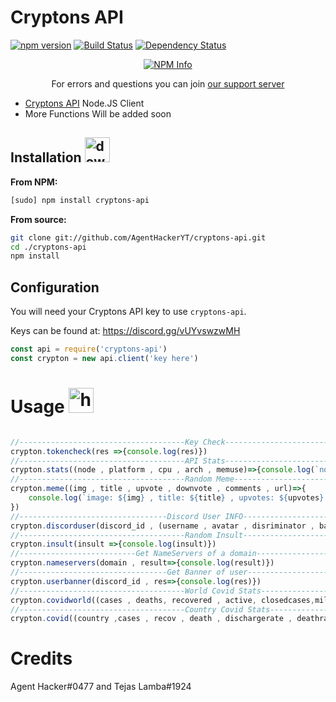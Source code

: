 # Cryptons API
[![npm version](https://badge.fury.io/js/cryptons-api.svg)](https://www.npmjs.com/package/cryptons-api)
[![Build Status](https://travis-ci.org/AgentHackerYT/cryptons-api.svg?branch=main)](https://travis-ci.org/AgentHackerYT/cryptons-api)
[![Dependency Status](https://david-dm.org/AgentHackerYT/cryptons-api.svg)](https://david-dm.org/AgentHackerYT/cryptons-api)

<div align="center">
  <p>
    <a href="https://nodei.co/npm/cryptons-api
/"><img src="https://nodei.co/npm/cryptons-api.png?downloads=true&stars=true" alt="NPM Info" /></a>
  </p>
</div>

<div align="center">
 <p>
 For errors and questions you can join <a href="https://discord.gg/vUYvswzwMH">our support server</a></p>
</div>

- [Cryptons API](https://cryptons.ga/) Node.JS Client
- More Functions Will be added soon

## Installation <img src = "https://cdn.discordapp.com/emojis/763159009686585354.gif?v=1" alt="download" width=40>

**From NPM:**
```bash
[sudo] npm install cryptons-api
```

**From source:**
```bash
git clone git://github.com/AgentHackerYT/cryptons-api.git
cd ./cryptons-api
npm install
```

## Configuration

You will need your Cryptons API key to use `cryptons-api`.

Keys can be found at: https://discord.gg/vUYvswzwMH

```js
const api = require('cryptons-api')
const crypton = new api.client('key here')
```

# Usage <img src = "https://cdn.discordapp.com/emojis/837910195450937384.png?v=1" alt = "hmmm" width=40>
```js

//-------------------------------------Key Check-----------------------------------------\\
crypton.tokencheck(res =>{console.log(res)})
//-------------------------------------API Stats-----------------------------------------\\
crypton.stats((node , platform , cpu , arch , memuse)=>{console.log(`node: ${node}, platform: ${platform} , arch: ${arch} , memuse: ${memuse}`)})
//-------------------------------------Random Meme-----------------------------------------\\
crypton.meme((img , title , upvote , downvote , comments , url)=>{
    console.log(`image: ${img} , title: ${title} , upvotes: ${upvotes} , downvotes: ${downvotes} , comments: ${comments} , url: ${url}`)
})
//---------------------------------Discord User INFO-----------------------------------------\\
crypton.discorduser(discord_id , (username , avatar , disriminator , banner , banner_color , accent_color)=>{console.log(all things)})
//-------------------------------------Random Insult-----------------------------------------\\
crypton.insult(insult =>{console.log(insult)})
//--------------------------Get NameServers of a domain-----------------------------------------\\
crypton.nameservers(domain , result=>{console.log(result)})
//---------------------------------Get Banner of user-----------------------------------------\\
crypton.userbanner(discord_id , res=>{console.log(res)})
//-------------------------------------World Covid Stats-----------------------------------------\\
crypton.covidworld((cases , deaths, recovered , active, closedcases,mildcases, criticalcases)=>{console.log(cases + deaths + recovered + active + closedcases + mildcases + criticalcases)})
//-------------------------------------Country Covid Stats-----------------------------------------\\
crypton.covid((country ,cases , recov , death , dischargerate , deathrate , closed , flaglink) => {console.log(country + cases + recov + death + dischargerate + deathrate + closed + flaglink)})

```
# Credits
Agent Hacker#0477 and Tejas Lamba#1924

